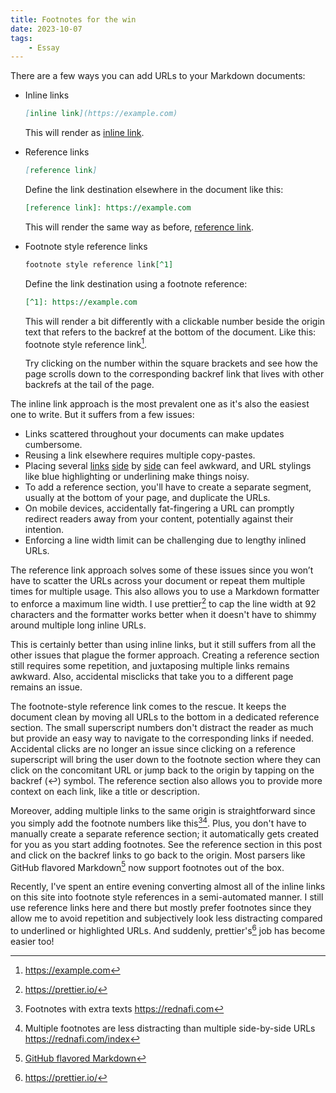 ```yaml
---
title: Footnotes for the win
date: 2023-10-07
tags:
    - Essay
---
```


There are a few ways you can add URLs to your Markdown documents:

-   Inline links

    ```md
    [inline link](https://example.com)
    ```

    This will render as [inline link](https://example.com).

-   Reference links

    ```md
    [reference link]
    ```

    Define the link destination elsewhere in the document like this:

    ```md
    [reference link]: https://example.com
    ```

    This will render the same way as before, [reference link].

-   Footnote style reference links

    ```md
    footnote style reference link[^1]
    ```

    Define the link destination using a footnote reference:

    ```md
    [^1]: https://example.com
    ```

    This will render a bit differently with a clickable number beside the origin text that
    refers to the backref at the bottom of the document. Like this: footnote style reference
    link[^1].

    Try clicking on the number within the square brackets and see how the page scrolls down
    to the corresponding backref link that lives with other backrefs at the tail of the
    page.

The inline link approach is the most prevalent one as it's also the easiest one to write.
But it suffers from a few issues:

-   Links scattered throughout your documents can make updates cumbersome.
-   Reusing a link elsewhere requires multiple copy-pastes.
-   Placing several [links][reference link] [side][reference link] by [side][reference link]
    can feel awkward, and URL stylings like blue highlighting or underlining make things
    noisy.
-   To add a reference section, you'll have to create a separate segment, usually at the
    bottom of your page, and duplicate the URLs.
-   On mobile devices, accidentally fat-fingering a URL can promptly redirect readers away
    from your content, potentially against their intention.
-   Enforcing a line width limit can be challenging due to lengthy inlined URLs.

The reference link approach solves some of these issues since you won’t have to scatter the
URLs across your document or repeat them multiple times for multiple usage. This also allows
you to use a Markdown formatter to enforce a maximum line width. I use prettier[^2] to cap
the line width at 92 characters and the formatter works better when it doesn't have to
shimmy around multiple long inline URLs.

This is certainly better than using inline links, but it still suffers from all the other
issues that plague the former approach. Creating a reference section still requires some
repetition, and juxtaposing multiple links remains awkward. Also, accidental misclicks that
take you to a different page remains an issue.

The footnote-style reference link comes to the rescue. It keeps the document clean by moving
all URLs to the bottom in a dedicated reference section. The small superscript numbers don't
distract the reader as much but provide an easy way to navigate to the corresponding links
if needed. Accidental clicks are no longer an issue since clicking on a reference
superscript will bring the user down to the footnote section where they can click on the
concomitant URL or jump back to the origin by tapping on the backref (↩︎) symbol. The
reference section also allows you to provide more context on each link, like a title or
description.

Moreover, adding multiple links to the same origin is straightforward since you simply add
the footnote numbers like this[^3][^4]. Plus, you don't have to manually create a separate
reference section; it automatically gets created for you as you start adding footnotes. See
the reference section in this post and click on the backref links to go back to the origin.
Most parsers like GitHub flavored Markdown[^5] now support footnotes out of the box.

Recently, I've spent an entire evening converting almost all of the inline links on this
site into footnote style references in a semi-automated manner. I still use reference links
here and there but mostly prefer footnotes since they allow me to avoid repetition and
subjectively look less distracting compared to underlined or highlighted URLs. And suddenly,
prettier's[^2] job has become easier too!

[^1]: https://example.com

[^2]: https://prettier.io/

[^3]: Footnotes with extra texts <https://rednafi.com>

[^4]:
    Multiple footnotes are less distracting than multiple side-by-side URLs
    <https://rednafi.com/index>

[^5]: [GitHub flavored Markdown](https://github.github.com/gfm/)

[^6]:
    [Checkout the raw Markdown file of this post](https://github.com/rednafi/rednafi.com/blob/main/content/zephyr/footnotes_for_the_win.md)

[reference link]: https://example.com
